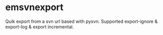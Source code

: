# emsvnexport
Quik export from a svn url based with pysvn. Supported  export-ignore &amp; export-log &amp; export incremental.
